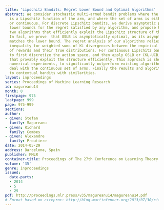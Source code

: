 ```yaml
---
title: 'Lipschitz Bandits: Regret Lower Bound and Optimal Algorithms'
abstract: We consider stochastic multi-armed bandit problems where the expected reward
  is a Lipschitz function of the arm, and where the set of arms is either discrete
  or continuous. For discrete Lipschitz bandits, we derive asymptotic problem specific
  lower bounds for the regret satisfied by any algorithm, and propose OSLB and CKL-UCB,
  two algorithms that efficiently exploit the Lipschitz structure of the problem.
  In fact, we prove  that OSLB is asymptotically optimal, as its asymptotic regret
  matches the lower bound. The regret analysis of our algorithms relies on a new concentration
  inequality for weighted sums of KL divergences between the empirical distributions
  of rewards and their true distributions. For continuous Lipschitz bandits, we propose
  to first discretize the action space, and then apply OSLB or CKL-UCB, algorithms
  that provably exploit the structure efficiently. This approach is shown, through
  numerical experiments, to significantly outperform existing algorithms that directly
  deal with the continuous set of arms. Finally the results and algorithms are extended
  to contextual bandits with similarities.
layout: inproceedings
series: Proceedings of Machine Learning Research
id: magureanu14
month: 0
firstpage: 975
lastpage: 999
page: 975-999
sections: 
author:
- given: Stefan
  family: Magureanu
- given: Richard
  family: Combes
- given: Alexandre
  family: Proutiere
date: 2014-05-29
address: Barcelona, Spain
publisher: PMLR
container-title: Proceedings of The 27th Conference on Learning Theory
volume: '35'
genre: inproceedings
issued:
  date-parts:
  - 2014
  - 5
  - 29
pdf: http://proceedings.mlr.press/v35/magureanu14/magureanu14.pdf
# Format based on citeproc: http://blog.martinfenner.org/2013/07/30/citeproc-yaml-for-bibliographies/
---
```

